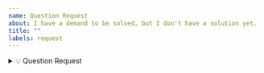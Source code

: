 ```yaml
---
name: Question Request
about: I have a demand to be solved, but I don't have a solution yet.
title: ""
labels: request
---
```


<details>
<summary>💡 Question Request</summary>

Feel free to raise a question that you have faced in your projects,
please clearly describe it so people can better help you with it.

If we found it's solvable and good to be in our collection,
we will properly credit you as the original question provider.

</details>